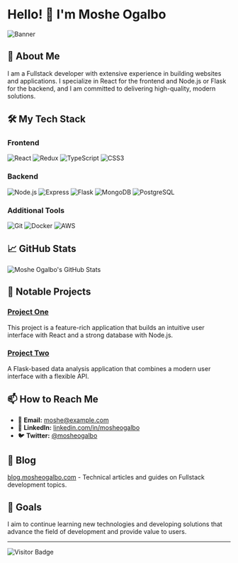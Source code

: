 # Hello! 👋 I'm Moshe Ogalbo

![Banner](https://path-to-your-banner-image.com/banner.png)

## 🚀 About Me

I am a Fullstack developer with extensive experience in building websites and applications. I specialize in React for the frontend and Node.js or Flask for the backend, and I am committed to delivering high-quality, modern solutions.

## 🛠️ My Tech Stack

### Frontend
![React](https://img.shields.io/badge/-React-61DAFB?style=flat&logo=react&logoColor=white)
![Redux](https://img.shields.io/badge/-Redux-764ABC?style=flat&logo=redux&logoColor=white)
![TypeScript](https://img.shields.io/badge/-TypeScript-3178C6?style=flat&logo=typescript&logoColor=white)
![CSS3](https://img.shields.io/badge/-CSS3-1572B6?style=flat&logo=css3&logoColor=white)

### Backend
![Node.js](https://img.shields.io/badge/-Node.js-339933?style=flat&logo=node.js&logoColor=white)
![Express](https://img.shields.io/badge/-Express-000000?style=flat&logo=express&logoColor=white)
![Flask](https://img.shields.io/badge/-Flask-000000?style=flat&logo=flask&logoColor=white)
![MongoDB](https://img.shields.io/badge/-MongoDB-47A248?style=flat&logo=mongodb&logoColor=white)
![PostgreSQL](https://img.shields.io/badge/-PostgreSQL-336791?style=flat&logo=postgresql&logoColor=white)

### Additional Tools
![Git](https://img.shields.io/badge/-Git-F05032?style=flat&logo=git&logoColor=white)
![Docker](https://img.shields.io/badge/-Docker-2496ED?style=flat&logo=docker&logoColor=white)
![AWS](https://img.shields.io/badge/-AWS-FF9900?style=flat&logo=amazon-aws&logoColor=white)

## 📈 GitHub Stats

![Moshe Ogalbo's GitHub Stats](https://github-readme-stats.vercel.app/api?username=MosheOgalbo&show_icons=true&theme=radical)

## 🔧 Notable Projects

### [Project One](https://github.com/MosheOgalbo/project1)
This project is a feature-rich application that builds an intuitive user interface with React and a strong database with Node.js.

### [Project Two](https://github.com/MosheOgalbo/project2)
A Flask-based data analysis application that combines a modern user interface with a flexible API.

## 📫 How to Reach Me

- 📧 **Email:** [moshe@example.com](mailto:moshe@example.com)
- 💼 **LinkedIn:** [linkedin.com/in/mosheogalbo](https://linkedin.com/in/mosheogalbo)
- 🐦 **Twitter:** [@mosheogalbo](https://twitter.com/mosheogalbo)

## 📝 Blog

[blog.mosheogalbo.com](https://blog.mosheogalbo.com) - Technical articles and guides on Fullstack development topics.

## 🎯 Goals

I aim to continue learning new technologies and developing solutions that advance the field of development and provide value to users.

---

![Visitor Badge](https://visitor-badge.glitch.me/badge?page_id=MosheOgalbo.MosheOgalbo)

